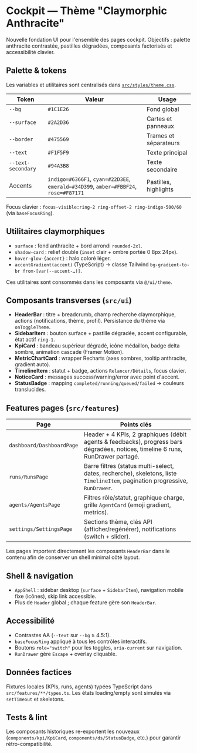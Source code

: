 # Cockpit — Thème "Claymorphic Anthracite"

Nouvelle fondation UI pour l'ensemble des pages cockpit. Objectifs : palette anthracite contrastée, pastilles dégradées, composants factorisés et accessibilité clavier.

## Palette & tokens

Les variables et utilitaires sont centralisés dans [`src/styles/theme.css`](src/styles/theme.css).

| Token | Valeur | Usage |
| --- | --- | --- |
| `--bg` | `#1C1E26` | Fond global |
| `--surface` | `#2A2D36` | Cartes et panneaux |
| `--border` | `#475569` | Trames et séparateurs |
| `--text` | `#F1F5F9` | Texte principal |
| `--text-secondary` | `#94A3B8` | Texte secondaire |
| Accents | `indigo=#6366F1`, `cyan=#22D3EE`, `emerald=#34D399`, `amber=#FBBF24`, `rose=#F87171` | Pastilles, highlights |

Focus clavier : `focus-visible:ring-2 ring-offset-2 ring-indigo-500/60` (via `baseFocusRing`).

## Utilitaires claymorphiques

- `surface` : fond anthracite + bord arrondi `rounded-2xl`.
- `shadow-card` : relief double (`inset` clair + ombre portée 0 8px 24px).
- `hover-glow-{accent}` : halo coloré léger.
- `accentGradient(accent)` (TypeScript) → classe Tailwind `bg-gradient-to-br from-[var(--accent-…)]`.

Ces utilitaires sont consommés dans les composants via `@/ui/theme`.

## Composants transverses (`src/ui`)

- **HeaderBar** : titre + breadcrumb, champ recherche claymorphique, actions (notifications, thème, profil). Persistance du thème via `onToggleTheme`.
- **SidebarItem** : bouton surface + pastille dégradée, accent configurable, état actif `ring-1`.
- **KpiCard** : bandeau supérieur dégradé, icône médaillon, badge delta sombre, animation cascade (Framer Motion).
- **MetricChartCard** : wrapper Recharts (axes sombres, tooltip anthracite, gradient auto).
- **TimelineItem** : statut + badge, actions `Relancer/Détails`, focus clavier.
- **NoticeCard** : messages success/warning/error avec point d'accent.
- **StatusBadge** : mapping `completed/running/queued/failed` → couleurs translucides.

## Features pages (`src/features`)

| Page | Points clés |
| --- | --- |
| `dashboard/DashboardPage` | Header + 4 KPIs, 2 graphiques (débit agents & feedbacks), progress bars dégradées, notices, timeline 6 runs, RunDrawer partagé. |
| `runs/RunsPage` | Barre filtres (status multi-select, dates, recherche), skeletons, liste `TimelineItem`, pagination progressive, `RunDrawer`. |
| `agents/AgentsPage` | Filtres rôle/statut, graphique charge, grille `AgentCard` (emoji gradient, metrics). |
| `settings/SettingsPage` | Sections thème, clés API (afficher/regénérer), notifications (switch + slider). |

Les pages importent directement les composants `HeaderBar` dans le contenu afin de conserver un shell minimal côté layout.

## Shell & navigation

- `AppShell` : sidebar desktop (`surface` + `SidebarItem`), navigation mobile fixe (icônes), skip link accessible.
- Plus de `Header` global ; chaque feature gère son `HeaderBar`.

## Accessibilité

- Contrastes AA (`--text` sur `--bg` ≥ 4.5:1).
- `baseFocusRing` appliqué à tous les contrôles interactifs.
- Boutons `role="switch"` pour les toggles, `aria-current` sur navigation.
- `RunDrawer` gère `Escape` + overlay cliquable.

## Données factices

Fixtures locales (KPIs, runs, agents) typées TypeScript dans `src/features/**/types.ts`. Les états loading/empty sont simulés via `setTimeout` et skeletons.

## Tests & lint

Les composants historiques re-exportent les nouveaux (`components/kpi/KpiCard`, `components/ds/StatusBadge`, etc.) pour garantir rétro-compatibilité.
